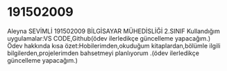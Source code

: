 # 191502009
Aleyna SEVİMLİ
191502009
BİLGİSAYAR MÜHEDİSLİĞİ 2.SINIF
Kullandığım uygulamalar:VS CODE,Github(ödev ilerledikçe güncelleme yapacağım.)
Ödev hakkında kısa özet:Hobilerimden,okuduğum kitaplardan,bölümle ilgili bilgilerden,projelerimden bahsetmeyi planlıyorum .(ödev ilerledikçe güncelleme yapacağım.)
